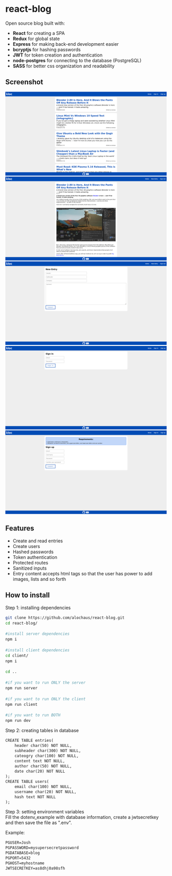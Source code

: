 # react-blog
Open source blog built with:
- **React** for creating a SPA
- **Redux** for global state
- **Express** for making back-end development easier
- **bcryptjs** for hashing passwords
- **JWT** for token creation and authentication
- **node-postgres** for connecting to the database (PostgreSQL)
- **SASS** for better css organization and readability

## Screenshot
![home-page](/screenshots/home-page.png)
![entry-example](/screenshots/entry-example.png)
![new-entry](/screenshots/new-entry.png)
![sign-in](/screenshots/sign-in.png)
![sign-up](/screenshots/sign-up.png)

## Features
- Create and read entries
- Create users
- Hashed passwords
- Token authentication
- Protected routes
- Sanitized inputs
- Entry content accepts html tags so that the user has power to add images, lists and so forth

## How to install

Step 1: installing dependencies
```bash
git clone https://github.com/alochaus/react-blog.git
cd react-blog/

#install server dependencies
npm i

#install client dependencies
cd client/
npm i

cd ..

#if you want to run ONLY the server
npm run server

#if you want to run ONLY the client
npm run client

#if you want to run BOTH
npm run dev
```

Step 2: creating tables in database
```
CREATE TABLE entries(
    header char(50) NOT NULL,
    subheader char(300) NOT NULL,
    cateogry char(100) NOT NULL,
    content text NOT NULL,
    author char(50) NOT NULL,
    date char(20) NOT NULL
);
CREATE TABLE users(
    email char(100) NOT NULL,
    username char(20) NOT NULL,
    hash text NOT NULL
);
```

Step 3: setting environment variables  
Fill the dotenv_example with database information, create a jwtsecretkey and then save the file as ".env".

Example:
```
PGUSER=Josh
PGPASSWORD=mysupersecretpassword
PGDATABASE=blog
PGPORT=5432
PGHOST=myhostname
JWTSECRETKEY=as8dhj0a98sfh
```

